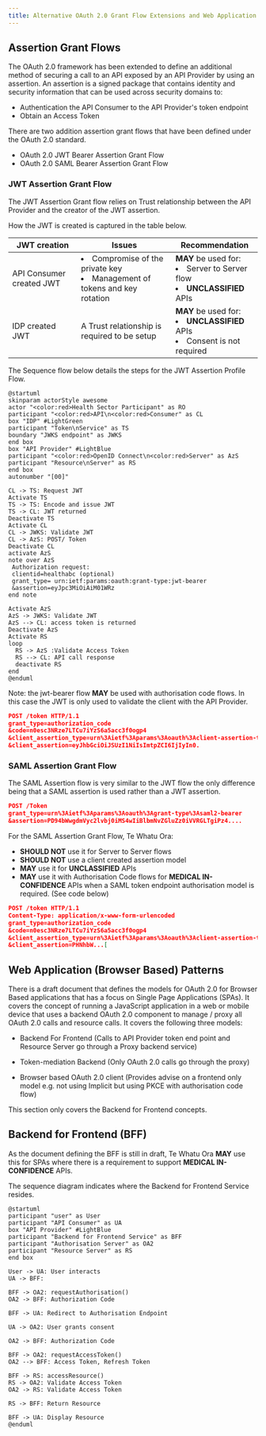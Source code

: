 ```yaml
---
title: Alternative OAuth 2.0 Grant Flow Extensions and Web Application Patterns
---
```



## Assertion Grant Flows

The OAuth 2.0 framework has been extended to define an additional method of securing a call to an API exposed by an API Provider by using an assertion. An assertion is a signed package that contains identity and security information that can be used across security domains to:

- Authentication the API Consumer to the API Provider's token endpoint
- Obtain an Access Token

There are two addition assertion grant flows that have been defined under the OAuth 2.0 standard.

- OAuth 2.0 JWT Bearer Assertion Grant Flow
- OAuth 2.0 SAML Bearer Assertion Grant Flow

### JWT Assertion Grant Flow

The JWT Assertion Grant flow relies on Trust relationship between the API Provider and the creator of the JWT assertion.

How the JWT is created is captured in the table below.

| JWT creation |Issues| Recommendation|
|----|----|----|
|API Consumer created JWT| <li>Compromise of the private key</li><li> Management of tokens and key rotation</li>| **MAY** be used for:<li>Server to Server flow</li><li>**UNCLASSIFIED** APIs</li>|
|IDP created JWT| A Trust relationship is required to be setup| **MAY** be used for:<li>**UNCLASSIFIED** APIs</li><li>Consent is not required</li>|

The Sequence flow below details the steps for the JWT Assertion Profile Flow.

<!-- cspell:disable -->
```plantuml
@startuml
skinparam actorStyle awesome
actor "<color:red>Health Sector Participant" as RO
participant "<color:red>API\n<color:red>Consumer" as CL
box "IDP" #LightGreen
participant "Token\nService" as TS
boundary "JWKS endpoint" as JWKS
end box
box "API Provider" #LightBlue
participant "<color:red>OpenID Connect\n<color:red>Server" as AzS
participant "Resource\nServer" as RS
end box
autonumber "[00]"

CL -> TS: Request JWT
Activate TS
TS -> TS: Encode and issue JWT
TS -> CL: JWT returned
Deactivate TS
Activate CL
CL -> JWKS: Validate JWT
CL -> AzS: POST/ Token
Deactivate CL
activate AzS
note over AzS
 Authorization request:
 clientid=healthabc (optional)
 grant_type= urn:ietf:params:oauth:grant-type:jwt-bearer
 &assertion=eyJpc3MiOiAiM01WRz
end note

Activate AzS
AzS -> JWKS: Validate JWT
AzS --> CL: access token is returned
Deactivate AzS
Activate RS
loop
  RS -> AzS :Validate Access Token
  RS --> CL: API call response
  deactivate RS
end
@enduml
```

<DetailedDescription text="The diagram describes a secure communication process involving a health sector participant, an API consumer, an identity provider (IDP), and an API provider. The API consumer first requests a JSON Web Token (JWT) from the IDP's token service. The token service encodes and issues the JWT, which the API consumer then validates using the IDP's JWKS endpoint. Next, the API consumer sends a POST request to the API provider's OpenID Connect server, including the JWT as an assertion, to obtain an access token. The server validates the JWT with the JWKS endpoint and returns the access token. For subsequent API calls, the API consumer presents the access token to the API provider's resource server, which validates it with the OpenID Connect server before returning the requested API call response." />

<!-- cspell:enable -->

Note: the jwt-bearer flow **MAY** be used with authorisation code flows. In this case the JWT is only used to validate the client with the API Provider.

<!-- cspell:disable -->

```json
POST /token HTTP/1.1
grant_type=authorization_code
&code=n0esc3NRze7LTCu7iYzS6a5acc3f0ogp4
&client_assertion_type=urn%3Aietf%3Aparams%3Aoauth%3Aclient-assertion-type%3Ajwt-bearer
&client_assertion=eyJhbGciOiJSUzI1NiIsImtpZCI6IjIyIn0.
```

<!-- cspell:enable -->

### SAML Assertion Grant Flow

The SAML Assertion flow is very similar to the JWT flow the only difference being that a SAML assertion is used rather than a JWT assertion.

<!-- cspell:disable -->

```json
POST /Token
grant_type=urn%3Aietf%3Aparams%3Aoauth%3Agrant-type%3Asaml2-bearer
&assertion=PD94bWwgdmVyc2lvbj0iMS4wIiBlbmNvZGluZz0iVVRGLTgiPz4....
```
<!-- cspell:enable -->

For the SAML Assertion Grant Flow, Te Whatu Ora:

- **SHOULD NOT** use it for Server to Server flows
- **SHOULD NOT** use a client created assertion model
- **MAY** use it for **UNCLASSIFIED** APIs
- **MAY** use it with Authorisation Code flows for **MEDICAL IN-CONFIDENCE** APIs when a SAML token endpoint authorisation model is required. (See code below)

<!-- cspell:disable -->

```json
POST /token HTTP/1.1
Content-Type: application/x-www-form-urlencoded
grant_type=authorization_code
&code=n0esc3NRze7LTCu7iYzS6a5acc3f0ogp4
&client_assertion_type=urn%3Aietf%3Aparams%3Aoauth%3Aclient-assertion-type%3Asal2-bearer
&client_assertion=PHNhbW...[
```

<!-- cspell:enable -->

## Web Application (Browser Based) Patterns

There is a draft document that defines the models for OAuth 2.0 for Browser Based applications that has a focus on Single Page Applications (SPAs). It covers the concept of running a JavaScript application in a web or mobile device that uses a backend OAuth 2.0 component to manage / proxy all OAuth 2.0 calls and resource calls. It covers the following three models:

- Backend For Frontend (Calls to API Provider token end point and Resource Server go through a Proxy backend service)

- Token-mediation Backend (Only OAuth 2.0 calls go through the proxy)

- Browser based OAuth 2.0 client (Provides advise on a frontend only model e.g. not using Implicit but using PKCE with authorisation code flow)

This section only covers the Backend for Frontend concepts.

## Backend for Frontend (BFF)

As the document defining the BFF is still in draft, Te Whatu Ora **MAY** use this for SPAs where there is a requirement to support **MEDICAL IN-CONFIDENCE** APIs.

The sequence diagram indicates where the Backend for Frontend Service resides.

<!-- cspell:disable -->

```plantuml
@startuml
participant "user" as User
participant "API Consumer" as UA
box "API Provider" #LightBlue
participant "Backend for Frontend Service" as BFF
participant "Authorisation Server" as OA2
participant "Resource Server" as RS
end box

User -> UA: User interacts
UA -> BFF:

BFF -> OA2: requestAuthorisation()
OA2 -> BFF: Authorization Code

BFF -> UA: Redirect to Authorisation Endpoint

UA -> OA2: User grants consent

OA2 -> BFF: Authorization Code

BFF -> OA2: requestAccessToken()
OA2 --> BFF: Access Token, Refresh Token

BFF -> RS: accessResource()
RS -> OA2: Validate Access Token
OA2 -> RS: Validate Access Token

RS -> BFF: Return Resource

BFF -> UA: Display Resource
@enduml
```

<DetailedDescription text="The diagram outlines a flow where a user interacts with an API consumer application, which then communicates with a backend for frontend service within an API provider system. The backend for frontend service requests authorization from an authorization server, which involves redirecting the user to grant consent. Upon receiving an authorization code, the backend for frontend service exchanges it for access and refresh tokens. It then uses the access token to access a resource from a resource server, which validates the token with the authorization server before returning the resource. The backend for frontend service ultimately displays the resource to the user via the API consumer application." />

<!-- cspell:enable -->
